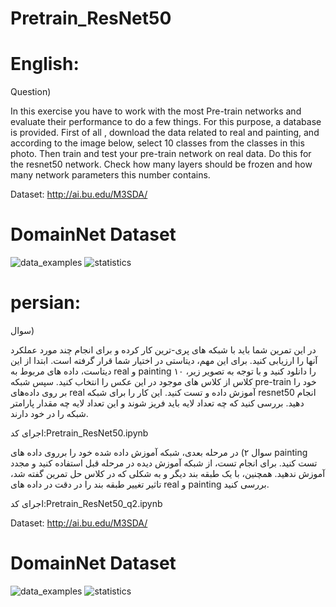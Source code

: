# Pretrain_ResNet50

# English:

Question)

In this exercise you have to work with the most Pre-train networks and evaluate their performance to do a few things. For this purpose, a database is provided. First of all , download the data related to real and painting, and according to the image below, select 10 classes from the classes in this photo. Then train and test your pre-train network on real data. Do this for the resnet50 network. Check how many layers should be frozen and how many network parameters this number contains.


Dataset: http://ai.bu.edu/M3SDA/

# DomainNet Dataset

![data_examples](https://user-images.githubusercontent.com/89314766/165538856-6da01cef-40a5-4575-969a-e6ca10ba391d.png)
![statistics](https://user-images.githubusercontent.com/89314766/165539835-0bbe4e8a-99a5-4f63-b13e-de080a97d1b5.png)


# persian:

سوال)

در این تمرین شما باید با شبکه های پری-ترین کار کرده و برای انجام چند مورد عملکرد آنها را ارزیابی کنید. برای این مهم، دیتاستی در اختیار شما قرار گرفته است. ابتدا از این دیتاست، داده های مربوط به real و painting را دانلود کنید و با توجه به تصویر زیر، ۱۰ کلاس از کلاس های موجود در این عکس را انتخاب کنید. سپس شبکه pre-train خود را بر روی داده‌های real آموزش داده و تست کنید. این کار را برای شبکه resnet50 انجام دهید. بررسی کنید که چه تعداد لایه باید فریز شوند و این تعداد لایه چه مقدار پارامتر شبکه را در خود دارند.

اجرای کد:Pretrain_ResNet50.ipynb

سوال ۲) در مرحله بعدی، شبکه آموزش داده شده خود را برروی داده های painting تست کنید. برای انجام تست، از شبکه آموزش دیده در مرحله قبل استفاده کنید و مجدد آموزش ندهید. همچنین، با یک طبقه بند دیگر و به شکلی که در کلاس حل تمرین گفته شد، تاثیر تغییر طبقه بند را در دقت در داده های real و painting بررسی کنید.

اجرای کد:Pretrain_ResNet50_q2.ipynb

Dataset: http://ai.bu.edu/M3SDA/


# DomainNet Dataset

![data_examples](https://user-images.githubusercontent.com/89314766/165538856-6da01cef-40a5-4575-969a-e6ca10ba391d.png)
![statistics](https://user-images.githubusercontent.com/89314766/165539835-0bbe4e8a-99a5-4f63-b13e-de080a97d1b5.png)

